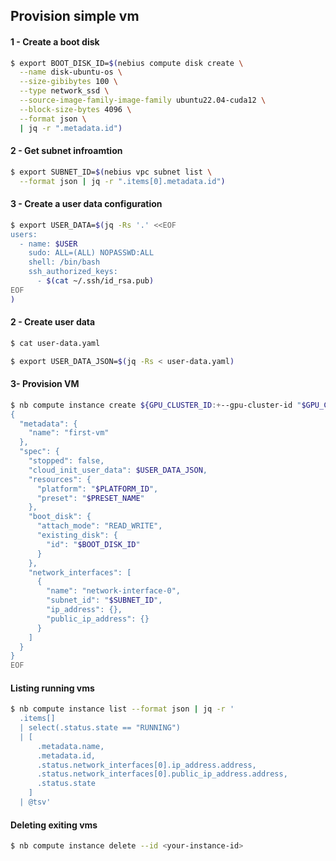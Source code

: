 ## Provision simple vm

#### 1 - Create a boot disk
```bash
$ export BOOT_DISK_ID=$(nebius compute disk create \
  --name disk-ubuntu-os \
  --size-gibibytes 100 \
  --type network_ssd \
  --source-image-family-image-family ubuntu22.04-cuda12 \
  --block-size-bytes 4096 \
  --format json \
  | jq -r ".metadata.id")
```

#### 2 - Get subnet infroamtion
```bash
$ export SUBNET_ID=$(nebius vpc subnet list \
  --format json | jq -r ".items[0].metadata.id")
```

#### 3 - Create a user data configuration
```bash
$ export USER_DATA=$(jq -Rs '.' <<EOF
users:
  - name: $USER
    sudo: ALL=(ALL) NOPASSWD:ALL
    shell: /bin/bash
    ssh_authorized_keys:
      - $(cat ~/.ssh/id_rsa.pub)
EOF
)
```

#### 2 - Create user data
```bash
$ cat user-data.yaml
```

```bash
$ export USER_DATA_JSON=$(jq -Rs < user-data.yaml)
```

#### 3- Provision VM
```bash
$ nb compute instance create ${GPU_CLUSTER_ID:+--gpu-cluster-id "$GPU_CLUSTER_ID"} - <<EOF
{
  "metadata": {
    "name": "first-vm"
  },
  "spec": {
    "stopped": false,
    "cloud_init_user_data": $USER_DATA_JSON,
    "resources": {
      "platform": "$PLATFORM_ID",
      "preset": "$PRESET_NAME"
    },
    "boot_disk": {
      "attach_mode": "READ_WRITE",
      "existing_disk": {
        "id": "$BOOT_DISK_ID"
      }
    },
    "network_interfaces": [
      {
        "name": "network-interface-0",
        "subnet_id": "$SUBNET_ID",
        "ip_address": {},
        "public_ip_address": {}
      }
    ]
  }
}
EOF
```


#### Listing running vms
```bash
$ nb compute instance list --format json | jq -r '
  .items[] 
  | select(.status.state == "RUNNING") 
  | [
      .metadata.name, 
      .metadata.id,
      .status.network_interfaces[0].ip_address.address, 
      .status.network_interfaces[0].public_ip_address.address, 
      .status.state
    ] 
  | @tsv'
```

#### Deleting exiting vms
```bash
$ nb compute instance delete --id <your-instance-id>
```